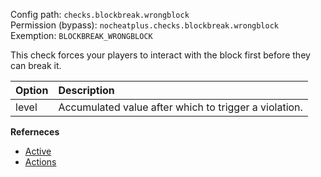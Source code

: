 Config path: `checks.blockbreak.wrongblock`  
Permission (bypass): `nocheatplus.checks.blockbreak.wrongblock`  
Exemption: `BLOCKBREAK_WRONGBLOCK`  

This check forces your players to interact with the block first before they can break it.  

| Option | Description |
| :----- | :--------- |
| level  | Accumulated value after which to trigger a violation. |

**Referneces**  
* [Active](General#Active)
* [Actions](General#Actions)